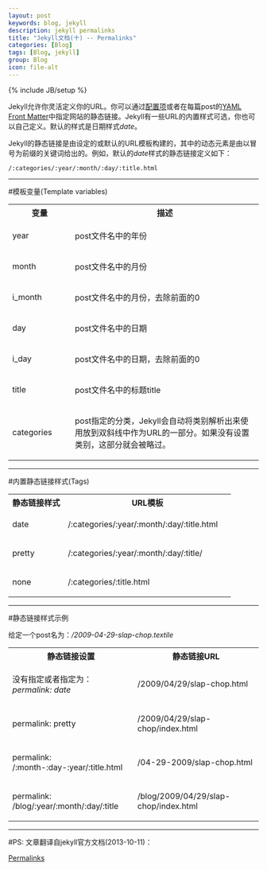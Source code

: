 ```yaml
---
layout: post
keywords: blog, jekyll
description: jekyll permalinks
title: "Jekyll文档(十) -- Permalinks"
categories: [Blog]
tags: [Blog, jekyll]
group: Blog
icon: file-alt
---
```

{% include JB/setup %}

Jekyll允许你灵活定义你的URL。你可以通过[配置项](http://jekyllrb.com/docs/configuration/)或者在每篇post的[YAML Front Matter](http://jekyllrb.com/docs/frontmatter/)中指定网站的静态链接。Jekyll有一些URL的内置样式可选，你也可以自己定义。默认的样式是日期样式*date*。

Jekyll的静态链接是由设定的或默认的URL模板构建的，其中的动态元素是由以冒号为前缀的关键词给出的。例如，默认的*date*样式的静态链接定义如下：

    /:categories/:year/:month/:day/:title.html

<!--excerpt-->

***
#模板变量(Template variables)

<table cellpadding="10">
  <col width="25%" />
  <col width="75%" />
  <tr>
    <th>变量</th>     
    <th>描述</th>
  </tr>
  <tr>
    <td>
      <p>year</p>
    </td>
    <td>
      <p>post文件名中的年份</p>
    </td>
  </tr>
  <tr>
    <td>
      <p>month</p>
    </td>
    <td>
      <p>post文件名中的月份</p>
    </td>
  </tr>
  <tr>
    <td>
      <p>i_month</p>
    </td>
    <td>
      <p>post文件名中的月份，去除前面的0</p>
    </td>
  </tr>
  <tr>
    <td>
      <p>day</p>
    </td>
    <td>
      <p>post文件名中的日期</p>
    </td>
  </tr>
  <tr>
    <td>
      <p>i_day</p>
    </td>
    <td>
      <p>post文件名中的日期，去除前面的0</p>
    </td>
  </tr>
  <tr>
    <td>
      <p>title</p>
    </td>
    <td>
      <p>post文件名中的标题title</p>
    </td>
  </tr>
  <tr>
    <td>
      <p>categories</p>
    </td>
    <td>
      <p>post指定的分类，Jekyll会自动将类别解析出来使用放到双斜线中作为URL的一部分。如果没有设置类别，这部分就会被略过。</p>
    </td>
  </tr>
</table>

***
#内置静态链接样式(Tags)

<table cellpadding="10">
  <col width="25%" />
  <col width="75%" />
  <tr>
    <th>静态链接样式</th>     
    <th>URL模板</th>
  </tr>
  <tr>
    <td>
      <p>date</p>
    </td>
    <td>
      <p>/:categories/:year/:month/:day/:title.html</p>
    </td>
  </tr>
  <tr>
    <td>
      <p>pretty</p>
    </td>
    <td>
      <p>/:categories/:year/:month/:day/:title/</p>
    </td>
  </tr>
  <tr>
    <td>
      <p>none</p>
    </td>
    <td>
      <p>/:categories/:title.html</p>
    </td>
  </tr>
</table>

***
#静态链接样式示例

给定一个post名为：*/2009-04-29-slap-chop.textile*

<table cellpadding="10">
  <col width="50%" />
  <col width="50%" />
  <tr>
    <th>静态链接设置</th>     
    <th>静态链接URL</th>
  </tr>
  <tr>
    <td>
      <p>没有指定或者指定为：<em>permalink: date</em></p>
    </td>
    <td>
      <p>/2009/04/29/slap-chop.html</p>
    </td>
  </tr>
  <tr>
    <td>
      <p>permalink: pretty</p>
    </td>
    <td>
      <p>/2009/04/29/slap-chop/index.html</p>
    </td>
  </tr>
  <tr>
    <td>
      <p>permalink: /:month-:day-:year/:title.html</p>
    </td>
    <td>
      <p>/04-29-2009/slap-chop.html</p>
    </td>
  </tr>
  <tr>
    <td>
      <p>permalink: /blog/:year/:month/:day/:title</p>
    </td>
    <td>
      <p>/blog/2009/04/29/slap-chop/index.html</p>
    </td>
  </tr>
</table>


***
#PS:
文章翻译自jekyll官方文档(2013-10-11)：

[Permalinks](http://jekyllrb.com/docs/permalinks/)
